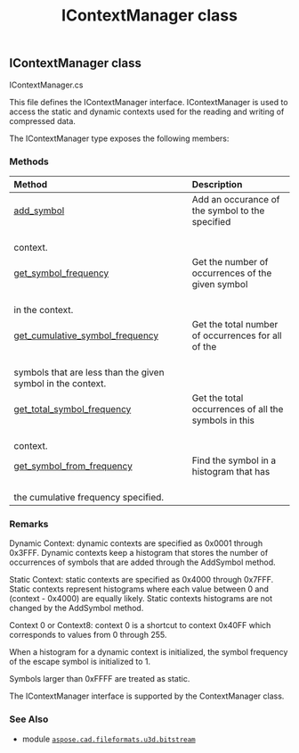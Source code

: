 ﻿---
title: IContextManager class
second_title: Aspose.CAD for Python via .NET API References
description: 
type: docs
weight: 10
url: /python-net/aspose.cad.fileformats.u3d.bitstream/icontextmanager/
is_root: false
---

## IContextManager class

IContextManager.cs 

This file defines the IContextManager interface. 
IContextManager is used to access the static and dynamic contexts used 
for the reading and writing of compressed data.



The IContextManager type exposes the following members:

### Methods
| Method | Description |
| :- | :- |
| [add_symbol](/cad/python-net/aspose.cad.fileformats.u3d.bitstream/icontextmanager/add_symbol/#int-int) | Add an occurance of the symbol to the specified <br/>context. |
| [get_symbol_frequency](/cad/python-net/aspose.cad.fileformats.u3d.bitstream/icontextmanager/get_symbol_frequency/#int-int) | Get the number of occurrences of the given symbol <br/>in the context. |
| [get_cumulative_symbol_frequency](/cad/python-net/aspose.cad.fileformats.u3d.bitstream/icontextmanager/get_cumulative_symbol_frequency/#int-int) | Get the total number of occurrences for all of the <br/>symbols that are less than the given symbol in the context. |
| [get_total_symbol_frequency](/cad/python-net/aspose.cad.fileformats.u3d.bitstream/icontextmanager/get_total_symbol_frequency/#int) | Get the total occurrences of all the symbols in this <br/>context. |
| [get_symbol_from_frequency](/cad/python-net/aspose.cad.fileformats.u3d.bitstream/icontextmanager/get_symbol_from_frequency/#int-int) | Find the symbol in a histogram that has <br/>the cumulative frequency specified. |



### Remarks 


Dynamic Context: dynamic contexts are specified as 0x0001 
through 0x3FFF. Dynamic contexts keep a histogram that stores 
the number of occurrences of symbols that are added through the 
AddSymbol method. 



 Static Context: static contexts are specified as 0x4000 
through 0x7FFF. Static contexts represent histograms where each 
value between 0 and (context - 0x4000) are equally likely. Static 
contexts histograms are not changed by the AddSymbol method. 



 Context 0 or Context8: context 0 is a shortcut to context 
0x40FF which corresponds to values from 0 through 255. 



 When a histogram for a dynamic context is initialized, 
the symbol frequency of the escape symbol is initialized to 1. 



 Symbols larger than 0xFFFF are treated as static. 



 The IContextManager interface is supported by the 
ContextManager class.

### See Also
* module [`aspose.cad.fileformats.u3d.bitstream`](..)
